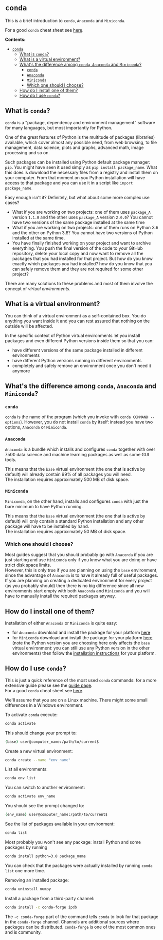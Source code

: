 # `conda`

This is a brief introduction to `conda`, `Anaconda` and `Miniconda`.

For a good `conda` cheat sheet see [here](https://kapeli.com/cheat_sheets/Conda.docset/Contents/Resources/Documents/index).

**Contents:**

- [`conda`](#conda)
  - [What is `conda`?](#what-is-conda)
  - [What is a virtual environment?](#what-is-a-virtual-environment)
  - [What's the difference among `conda`, `Anaconda` and `Miniconda`?](#whats-the-difference-among-conda-anaconda-and-miniconda)
    - [`conda`](#conda-1)
    - [`Anaconda`](#anaconda)
    - [`Miniconda`](#miniconda)
    - [Which one should I choose?](#which-one-should-i-choose)
  - [How do I install one of them?](#how-do-i-install-one-of-them)
  - [How do I use `conda`?](#how-do-i-use-conda)

## What is `conda`?

`conda` is a "package, dependency and environment management" software for many languages, but most importantly for Python.

One of the great features of Python is the multitude of packages (libraries) available, which cover almost any possible need, from web browsing, to file management, data science, plots and graphs, advanced math, image processing and so on.

Such packages can be installed using Python default package manager: `pip`. You might have seen it used simply as `pip install package_name`. What this does is download the necessary files from a registry and install them on your computer. From that moment on you Python installation will have access to that package and you can use it in a script like `import package_name`.

Easy enough isn't it? Definitely, but what about some more complex use cases?

 - What if you are working on two projects: one of them uses `package_A` version `1.1.0` and the other uses `package_A` version `2.0.0`? You cannot have two versions of the same package installed at the same time
 - What if you are working on two projects: one of them runs on Python 3.6 and the other on Python 3.8? You cannot have two versions of Python installed at the same time.
 - You have finally finished working on your project and want to archive everything. You push the final version of the code to your GitHub repository, delete your local copy and now want to remove all the packages that you had installed for that project. But how do you know exactly which packages you had installed? how do you know that you can safely remove them and they are not required for some other project?

There are many solutions to these problems and most of them involve the concept of _virtual environments_.

## What is a virtual environment?

You can think of a virtual environment as a self-contained box. You do anything you want inside it and you can rest assured that nothing on the outside will be affected.

In the specific context of Python virtual environments let you install packages and even different Python versions inside them so that you can:

- have different versions of the same package installed in different environments
- have different Python versions running in different environments
- completely and safely remove an environment once you don't need it anymore

## What's the difference among `conda`, `Anaconda` and `Miniconda`?

### `conda`

`conda` is the name of the program (which you invoke with `conda COMMAND --options`). However, you do not install `conda` by itself: instead you have two options, `Anaconda` or `Miniconda`.

### `Anaconda`

`Anaconda` is a bundle which installs and configures `conda` together with over 7500 data science and machine learning packages as well as some GUI tools.

This means that the `base` virtual environment (the one that is active by default) will already contain 99% of all packages you will need.  
The installation requires approximately 500 MB of disk space.

### `Miniconda`

`Miniconda`, on the other hand, installs and configures `conda` with just the bare minimum to have Python running.

This means that the `base` virtual environment (the one that is active by default) will only contain a standard Python installation and any other package will have to be installed by hand.  
The installation requires approximately 50 MB of disk space.

### Which one should I choose?

Most guides suggest that you should probably go with `Anaconda` if you are just starting and use `Miniconda` only if you know what you are doing or have strict disk space limits.  
However, this is only true if you are planning on using the `base` environment, since the advantage of `Anaconda` is to have it already full of useful packages. If you are planning on creating a dedicated environment for every project (as you probably should) then there is no big difference since all new environments start empty with both `Anaconda` and `Miniconda` and you will have to manually install the required packages anyway.

## How do I install one of them?

Installation of either `Anaconda` or `Miniconda` is quite easy:

- for `Anaconda` download and install the package for your platform [here](https://www.anaconda.com/products/individual#Downloads)
- for `Miniconda` download and install the package for your platform [here](https://docs.conda.io/en/latest/miniconda.html) (note the Python version you are choosing here only affects the `base` virtual environment: you can still use any Python version in the other environments) then follow the [installation instructions](https://conda.io/projects/conda/en/latest/user-guide/install/index.html#regular-installation) for your platform.

## How do I use `conda`?

This is just a quick reference of the most used `conda` commands: for a more extensive guide please see the [guide page](guide.md).  
For a good `conda` cheat sheet see [here](https://kapeli.com/cheat_sheets/Conda.docset/Contents/Resources/Documents/index).  

We'll assume that you are on a Linux machine. There might some small differences in a Windows environment.

To activate `conda` execute:

```bash
conda activate
```

This should change your prompt to:

```bash
(base) user@computer_name:/path/to/current$
```

Create a new virtual environment:

```bash
conda create --name "env_name"
```

List all environments:

```bash
conda env list
```

You can switch to another environment:

```bash
conda activate env_name
```

You should see the prompt changed to:

```bash
(env_name) user@computer_name:/path/to/current$
```

See the list of packages available in your environment:

```bash
conda list
```

Most probably you won't see any package: install Python and some packages by running

```bash
conda install python=3.8 package_name
```

You can check that the packages were actually installed by running `conda list` one more time.

Removing an installed package:

```bash
conda uninstall numpy
```

Install a package from a third-party channel:

```bash
conda install -c conda-forge ipdb
```

The `-c conda-forge` part of the command tells `conda` to look for that package in the `conda-forge` channel. Channels are additional sources where packages can be distributed. `conda-forge` is one of the most common ones and is community.